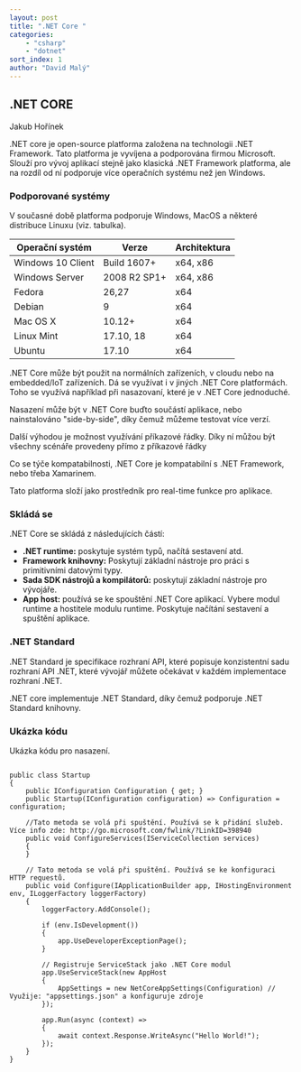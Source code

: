 ```yaml
---
layout: post
title: ".NET Core "
categories:
    - "csharp"
    - "dotnet"
sort_index: 1
author: "David Malý"
--- 
```



##   .NET CORE


Jakub Hořínek



.NET core je open-source platforma založena na technologii .NET Framework. Tato platforma je vyvíjena a podporována firmou Microsoft. Slouží pro vývoj aplikací stejně jako klasická .NET Framework platforma, ale na rozdíl od ní podporuje více operačních systému než jen Windows.


### Podporované systémy


V současné době platforma podporuje Windows, MacOS a některé distribuce Linuxu (viz. tabulka).



| Operační systém  | Verze | Architektura  |
| --- | --- | --- |
| Windows 10 Client | Build 1607+ | x64, x86 |
| Windows Server | 2008 R2 SP1+ | x64, x86 |
| Fedora | 26,27 | x64 |
| Debian | 9 | x64 |
| Mac OS X | 10.12+ | x64 |
| Linux Mint | 17.10, 18 | x64 |
| Ubuntu | 17.10 | x64 |




.NET Core může být použit na normálních zařízeních, v cloudu nebo na embedded/IoT zařízeních. Dá se využívat i v jiných .NET Core platformách. Toho se využívá například při nasazovaní, které je v .NET Core jednoduché.



Nasazení může být v .NET Core buďto součástí aplikace, nebo nainstalováno "side-by-side", díky čemuž můžeme testovat více verzí.



Další výhodou je možnost využívání příkazové řádky. Díky ní můžou být všechny scénáře provedeny přímo z příkazové řádky



Co se týče kompatabilnosti, .NET Core je kompatabilní s .NET Framework, nebo třeba Xamarinem.



Tato platforma složí jako prostředník pro real-time funkce pro aplikace.


### Skládá se


.NET Core se skládá z následujících částí:


- **.NET runtime:** poskytuje systém typů, načítá sestavení atd.
- **Framework knihovny:** Poskytují základní nástroje pro práci s primitivními datovými typy.
- **Sada SDK nástrojů a kompilátorů:** poskytují základní nástroje pro vývojáře.
- **App host:** používá se ke spouštění .NET Core aplikací. Vybere modul runtime a hostitele modulu runtime. Poskytuje načítání sestavení a spuštění aplikace.


### .NET Standard


.NET Standard je specifikace rozhraní API, které popisuje konzistentní sadu rozhraní API .NET, které vývojář můžete očekávat v každém implementace rozhraní .NET.



.NET core implementuje .NET Standard, díky čemuž podporuje .NET Standard knihovny.


### Ukázka kódu


Ukázka kódu pro nasazení.


```

public class Startup
{
    public IConfiguration Configuration { get; }
    public Startup(IConfiguration configuration) => Configuration = configuration;

    //Tato metoda se volá při spuštění. Používá se k přidání služeb. Více info zde: http://go.microsoft.com/fwlink/?LinkID=398940
    public void ConfigureServices(IServiceCollection services)
    {
    }

    // Tato metoda se volá při spuštění. Používá se ke konfiguraci HTTP requestů.
    public void Configure(IApplicationBuilder app, IHostingEnvironment env, ILoggerFactory loggerFactory)
    {
        loggerFactory.AddConsole();

        if (env.IsDevelopment())
        {
            app.UseDeveloperExceptionPage();
        }

        // Registruje ServiceStack jako .NET Core modul
        app.UseServiceStack(new AppHost
        {
            AppSettings = new NetCoreAppSettings(Configuration) // Využije: "appsettings.json" a konfiguruje zdroje
        });

        app.Run(async (context) =>
        {
            await context.Response.WriteAsync("Hello World!");
        });
    }
}


```
